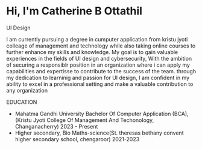 # Hi, I'm Catherine B Ottathil
UI Design 

I am currently pursuing a degree in cumputer application from kristu jyoti colleage of management and technology while also taking online courses to further enhance my skills and knowledge. My goal is to gain valuable experiences in the fields of UI design and cybersecurity, With the ambition of securing a responsiblr position in an organization where i can apply my capabilities and expertisse to contribute to the success of the team. through my dedication to learninig and passion for UI design, I am confident in my ability to excel in a professional setting and make a valuable contribution to any organization

EDUCATION

   - Mahatma Gandhi University Bachelor Of Computer Application (BCA), (Kristu Jyoti College Of Management And Techonology, Changanacherry) 2023 - Present
   - Higher secondary, Bio Maths-science(St. theresas bethany convent higher secondary school, chengaroor) 2021-2023 

